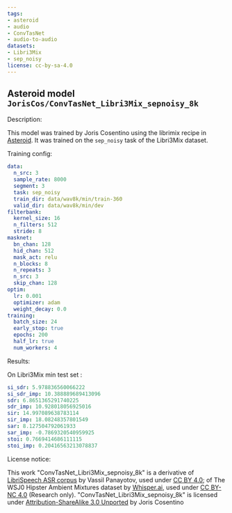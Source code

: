 ```yaml
---
tags:
- asteroid
- audio
- ConvTasNet
- audio-to-audio
datasets:
- Libri3Mix
- sep_noisy
license: cc-by-sa-4.0
---
```


## Asteroid model `JorisCos/ConvTasNet_Libri3Mix_sepnoisy_8k`

Description:

This model was trained by Joris Cosentino using the librimix recipe in [Asteroid](https://github.com/asteroid-team/asteroid).
It was trained on the `sep_noisy` task of the Libri3Mix  dataset.

Training config:

```yml
data:
  n_src: 3
  sample_rate: 8000
  segment: 3
  task: sep_noisy
  train_dir: data/wav8k/min/train-360
  valid_dir: data/wav8k/min/dev
filterbank:
  kernel_size: 16
  n_filters: 512
  stride: 8
masknet:
  bn_chan: 128
  hid_chan: 512
  mask_act: relu
  n_blocks: 8
  n_repeats: 3
  n_src: 3
  skip_chan: 128
optim:
  lr: 0.001
  optimizer: adam
  weight_decay: 0.0
training:
  batch_size: 24
  early_stop: true
  epochs: 200
  half_lr: true
  num_workers: 4
```
  

Results:

On Libri3Mix min test set :
```yml
si_sdr: 5.978836560066222
si_sdr_imp: 10.388889689413096
sdr: 6.8651365291740225
sdr_imp: 10.928018056925016
sir: 14.997089638783114
sir_imp: 18.08248357801549
sar: 8.127504792061933
sar_imp: -0.7869320540959925
stoi: 0.7669414686111115
stoi_imp: 0.20416563213078837
```


License notice:

This work "ConvTasNet_Libri3Mix_sepnoisy_8k" is a derivative of [LibriSpeech ASR corpus](http://www.openslr.org/12) by Vassil Panayotov,
used under [CC BY 4.0](https://creativecommons.org/licenses/by/4.0/); of The WSJ0 Hipster Ambient Mixtures 
dataset by [Whisper.ai](http://wham.whisper.ai/), used under [CC BY-NC 4.0](https://creativecommons.org/licenses/by-nc/4.0/) (Research only). 
"ConvTasNet_Libri3Mix_sepnoisy_8k" is licensed under [Attribution-ShareAlike 3.0 Unported](https://creativecommons.org/licenses/by-sa/3.0/) by Joris Cosentino